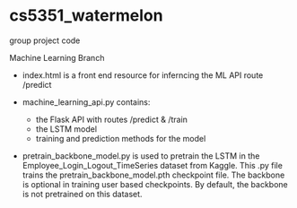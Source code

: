 # cs5351_watermelon
group project code

Machine Learning Branch

- index.html is a front end resource for inferncing the ML API route /predict

- machine_learning_api.py contains:
    - the Flask API with routes /predict & /train
    - the LSTM model
    - training and prediction methods for the model
    
- pretrain_backbone_model.py is used to pretrain the LSTM in the Employee_Login_Logout_TimeSeries 
  dataset from Kaggle. This .py file trains the pretrain_backbone_model.pth checkpoint file.
  The backbone is optional in training user based checkpoints. By default, the backbone is not pretrained
  on this dataset.

